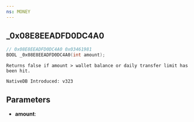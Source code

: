 ```yaml
---
ns: MONEY
---
```

## _0x08E8EEADFD0DC4A0

```c
// 0x08E8EEADFD0DC4A0 0x03461981
BOOL _0x08E8EEADFD0DC4A0(int amount);
```

```
Returns false if amount > wallet balance or daily transfer limit has been hit.

NativeDB Introduced: v323
```

## Parameters
* **amount**:

